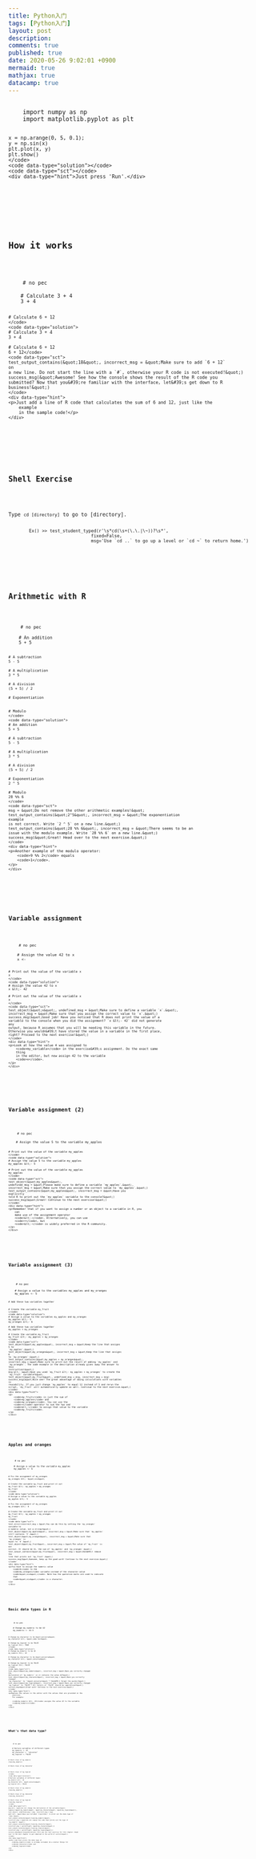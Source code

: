 ```yaml
---
title: Python入门
tags: [Python入门]
layout: post
description:
comments: true
published: true
date: 2020-05-26 9:02:01 +0900
mermaid: true
mathjax: true
datacamp: true
---
```


<div data-datacamp-exercise data-lang="python" data-height="auto">
    <code data-type="pre-exercise-code"></code>
    <code data-type="sample-code">
    import numpy as np
    import matplotlib.pyplot as plt

    x = np.arange(0, 5, 0.1);
    y = np.sin(x)
    plt.plot(x, y)
    plt.show()
    </code>
    <code data-type="solution"></code>
    <code data-type="sct"></code>
    <div data-type="hint">Just press 'Run'.</div>
</div>
</div>
<div class="exercise">
<div class="title">
    <h2>How it works</h2>
</div>
<div data-datacamp-exercise data-lang="r" data-height="500">
    <code data-type="pre-exercise-code"># no pec</code>
    <code data-type="sample-code">
    # Calculate 3 + 4
    3 + 4

    # Calculate 6 + 12
    </code>
    <code data-type="solution">
    # Calculate 3 + 4
    3 + 4

    # Calculate 6 + 12
    6 + 12</code>
    <code data-type="sct">
    test_output_contains(&quot;18&quot;, incorrect_msg = &quot;Make sure to add `6 + 12`
    on
    a new line. Do not start the line with a `#`, otherwise your R code is not executed!&quot;)
    success_msg(&quot;Awesome! See how the console shows the result of the R code you
    submitted? Now that you&#39;re familiar with the interface, let&#39;s get down to R
    business!&quot;)
    </code>
    <div data-type="hint">
    <p>Just add a line of R code that calculates the sum of 6 and 12, just like the
        example
        in the sample code!</p>
    </div>
</div>
</div>

<div class="exercise">
<div class="title">
    <h2>Shell Exercise</h2>
</div>
<div data-datacamp-exercise data-lang="shell" data-height="500" id="shell-example">
    <div data-type="hint">Type <code>cd [directory]</code> to go to [directory].</div>
    <code data-type="sct">
        Ex() >> test_student_typed(r'\s*cd(\s+(\.\.|\~))?\s*',
                                fixed=False,
                                msg='Use `cd ..` to go up a level or `cd ~` to return home.')
    </code>
</div>
</div>

<div class="exercise">
<div class="title">
    <h2>Arithmetic with R</h2>
</div>
<div data-datacamp-exercise data-lang="r" data-height="350">
    <code data-type="pre-exercise-code"># no pec</code>
    <code data-type="sample-code">
    # An addition
    5 + 5

    # A subtraction
    5 - 5

    # A multiplication
    3 * 5

    # A division
    (5 + 5) / 2

    # Exponentiation


    # Modulo
    </code>
    <code data-type="solution">
    # An addition
    5 + 5

    # A subtraction
    5 - 5

    # A multiplication
    3 * 5

    # A division
    (5 + 5) / 2

    # Exponentiation
    2 ^ 5

    # Modulo
    28 %% 6
    </code>
    <code data-type="sct">
    msg = &quot;Do not remove the other arithmetic examples!&quot;
    test_output_contains(&quot;2^5&quot;, incorrect_msg = &quot;The exponentiation
    example
    is not correct. Write `2 ^ 5` on a new line.&quot;)
    test_output_contains(&quot;28 %% 6&quot;, incorrect_msg = &quot;There seems to be an
    issue with the modulo example. Write `28 %% 6` on a new line.&quot;)
    success_msg(&quot;Great! Head over to the next exercise.&quot;)
    </code>
    <div data-type="hint">
    <p>Another example of the modulo operator:
        <code>9 %% 2</code> equals
        <code>1</code>.
    </p>
    </div>
</div>
</div>
<div class="exercise">
<div class="title">
    <h2>Variable assignment</h2>
</div>
<div data-datacamp-exercise data-lang="r" data-height="350">
    <code data-type="pre-exercise-code"># no pec</code>
    <code data-type="sample-code">
    # Assign the value 42 to x
    x &lt;-

    # Print out the value of the variable x
    x
    </code>
    <code data-type="solution">
    # Assign the value 42 to x
    x &lt;- 42

    # Print out the value of the variable x
    x
    </code>
    <code data-type="sct">
    test_object(&quot;x&quot;, undefined_msg = &quot;Make sure to define a variable `x`.&quot;,
    incorrect_msg = &quot;Make sure that you assign the correct value to `x`.&quot;)
    success_msg(&quot;Good job! Have you noticed that R does not print the value of a
    variable to the console when you did the assignment? `x &lt;- 42` did not generate
    any
    output, because R assumes that you will be needing this variable in the future.
    Otherwise you wouldn&#39;t have stored the value in a variable in the first place,
    right? Proceed to the next exercise!&quot;)
    </code>
    <div data-type="hint">
    <p>Look at how the value 4 was assigned to
        <code>my_variable</code> in the exercise&#39;s assignment. Do the exact same
        thing
        in the editor, but now assign 42 to the variable
        <code>x</code>.
    </p>
    </div>
</div>
</div>
<div class="exercise">
<div class="title">
    <h2>Variable assignment (2)</h2>
</div>
<div data-datacamp-exercise data-lang="r" data-height="350">
    <code data-type="pre-exercise-code"># no pec</code>
    <code data-type="sample-code">
    # Assign the value 5 to the variable my_apples


    # Print out the value of the variable my_apples
    </code>
    <code data-type="solution">
    # Assign the value 5 to the variable my_apples
    my_apples &lt;- 5

    # Print out the value of the variable my_apples
    my_apples
    </code>
    <code data-type="sct">
    test_object(&quot;my_apples&quot;,
    undefined_msg = &quot;Please make sure to define a variable `my_apples`.&quot;,
    incorrect_msg = &quot;Make sure that you assign the correct value to `my_apples`.&quot;)
    test_output_contains(&quot;my_apples&quot;, incorrect_msg = &quot;Have you
    explicitly
    told R to print out the `my_apples` variable to the console?&quot;)
    success_msg(&quot;Great! Continue to the next exercise!&quot;)
    </code>
    <div data-type="hint">
    <p>Remember that if you want to assign a number or an object to a variable in R, you
        can
        make use of the assignment operator
        <code>&lt;-</code>. Alternatively, you can use
        <code>=</code>, but
        <code>&lt;-</code> is widely preferred in the R community.
    </p>
    </div>
</div>
</div>
<div class="exercise">
<div class="title">
    <h2>Variable assignment (3)</h2>
</div>
<div data-datacamp-exercise data-lang="r" data-height="350">
    <code data-type="pre-exercise-code"># no pec</code>
    <code data-type="sample-code">
    # Assign a value to the variables my_apples and my_oranges
    my_apples &lt;- 5


    # Add these two variables together


    # Create the variable my_fruit
    </code>
    <code data-type="solution">
    # Assign a value to the variables my_apples and my_oranges
    my_apples &lt;- 5
    my_oranges &lt;- 6

    # Add these two variables together
    my_apples + my_oranges

    # Create the variable my_fruit
    my_fruit &lt;- my_apples + my_oranges
    </code>
    <code data-type="sct">
    test_object(&quot;my_apples&quot;, incorrect_msg = &quot;Keep the line that assigns
    5 to
    `my_apples`.&quot;)
    test_object(&quot;my_oranges&quot;, incorrect_msg = &quot;Keep the line that assigns
    6
    to `my_oranges`.&quot;)
    test_output_contains(&quot;my_apples + my_oranges&quot;,
    incorrect_msg = &quot;Make sure to print out the result of adding `my_apples` and
    `my_oranges`. The code example in the description already gives away the answer to
    this
    instruction!&quot;)
    msg &lt;- &quot;Have you used `my_fruit &lt;- my_apples + my_oranges` to create the
    `my_fruit` variable?&quot;
    test_object(&quot;my_fruit&quot;, undefined_msg = msg, incorrect_msg = msg)
    success_msg(&quot;Nice one! The great advantage of doing calculations with variables
    is
    reusability. If you just change `my_apples` to equal 12 instead of 5 and rerun the
    script, `my_fruit` will automatically update as well. Continue to the next exercise.&quot;)
    </code>
    <div data-type="hint">
    <p>
        <code>my_fruit</code> is just the sum of
        <code>my_apples</code> and
        <code>my_oranges</code>. You can use the
        <code>+</code> operator to sum the two and
        <code>&lt;-</code> to assign that value to the variable
        <code>my_fruit</code>.
    </p>
    </div>
</div>
</div>
<div class="exercise">
<div class="title">
    <h2>Apples and oranges</h2>
</div>
<div data-datacamp-exercise data-lang="r" data-height="350">
    <code data-type="pre-exercise-code"># no pec</code>
    <code data-type="sample-code">
    # Assign a value to the variable my_apples
    my_apples &lt;- 5

    # Fix the assignment of my_oranges
    my_oranges &lt;- &quot;six&quot;

    # Create the variable my_fruit and print it out
    my_fruit &lt;- my_apples + my_oranges
    my_fruit
    </code>
    <code data-type="solution">
    # Assign a value to the variable my_apples
    my_apples &lt;- 5

    # Fix the assignment of my_oranges
    my_oranges &lt;- 6

    # Create the variable my_fruit and print it out
    my_fruit &lt;- my_apples + my_oranges
    my_fruit
    </code>
    <code data-type="sct">
    test_error(incorrect_msg = &quot;You can do this by setting the `my_oranges`
    variable to
    a numeric value, not a string!&quot;)
    test_object(&quot;my_apples&quot;, incorrect_msg = &quot;Make sure that `my_apples`
    still contains `5`.&quot;)
    test_object(&quot;my_oranges&quot;, incorrect_msg = &quot;Make sure that
    `my_oranges` is
    equal to `6`.&quot;)
    test_object(&quot;my_fruit&quot;, incorrect_msg = &quot;The value of `my_fruit` is
    not
    correct. It should be 11, the sum of `my_apples` and `my_oranges`.&quot;)
    test_output_contains(&quot;my_fruit&quot;, incorrect_msg = &quot;Don&#39;t remove
    the
    line that prints out `my_fruit`.&quot;)
    success_msg(&quot;Awesome, keep up the good work! Continue to the next exercise.&quot;)
    </code>
    <div data-type="hint">
    <p>You have to assign the numeric value
        <code>6</code> to the
        <code>my_oranges</code> variable instead of the character value
        <code>&quot;six&quot;</code>. Note how the quotation marks are used to indicate
        that
        <code>&quot;six&quot;</code> is a character.
    </p>
    </div>
</div>
</div>
<div class="exercise">
<div class="title">
    <h2>Basic data types in R</h2>
</div>
<div data-datacamp-exercise data-lang="r" data-height="350">
    <code data-type="pre-exercise-code"># no pec</code>
    <code data-type="sample-code">
    # Change my_numeric to be 42
    my_numeric &lt;- 42.5

    # Change my_character to be &quot;universe&quot;
    my_character &lt;- &quot;some text&quot;

    # Change my_logical to be FALSE
    my_logical &lt;- TRUE
    </code>
    <code data-type="solution">
    # Change my_numeric to be 42
    my_numeric &lt;- 42

    # Change my_character to be &quot;universe&quot;
    my_character &lt;- &quot;universe&quot;

    # Change my_logical to be FALSE
    my_logical &lt;- FALSE
    </code>
    <code data-type="sct">
    test_object(&quot;my_numeric&quot;, incorrect_msg = &quot;Have you correctly changed
    the
    declaration of `my_numeric` so it contains the value 42?&quot;)
    test_object(&quot;my_character&quot;, incorrect_msg = &quot;Have you correctly
    changed
    `my_character` to `\&quot;universe\&quot;`? Don&#39;t forget the quotes!&quot;)
    test_object(&quot;my_logical&quot;, incorrect_msg = &quot;Have you correctly changed
    `my_logical` to `FALSE`? All letters of `FALSE` should be capitalized!&quot;)
    success_msg(&quot;Great work! Continue to the next exercise.&quot;)
    </code>
    <div data-type="hint">
    <p>Replace the values in the editor with the values that are provided in the
        exercise.
        For example:

        <code>my_numeric &lt;- 42</code> assigns the value 42 to the variable
        <code>my_numeric</code>.
    </p>
    </div>
</div>
</div>
<div class="exercise">
<div class="title">
    <h2>What's that data type?</h2>
</div>
<div data-datacamp-exercise data-lang="r" data-height="350">
    <code data-type="pre-exercise-code"># no pec</code>
    <code data-type="sample-code">
    # Declare variables of different types
    my_numeric &lt;- 42
    my_character &lt;- &quot;universe&quot;
    my_logical &lt;- FALSE

    # Check class of my_numeric
    class(my_numeric)

    # Check class of my_character


    # Check class of my_logical
    </code>
    <code data-type="solution">
    # Declare variables of different types:
    my_numeric &lt;- 42
    my_character &lt;- &quot;universe&quot;
    my_logical &lt;- FALSE

    # Check class of my_numeric
    class(my_numeric)

    # Check class of my_character
    class(my_character)

    # Check class of my_logical
    class(my_logical)
    </code>
    <code data-type="sct">
    msg &lt;- &quot;Do not change the declaration of the variables!&quot;
    lapply(c(&quot;my_numeric&quot;, &quot;my_character&quot;, &quot;my_logical&quot;),
    test_object, undefined_msg = msg, incorrect_msg = msg)
    patt &lt;- &quot;Have you included `class(%1$s)` to print out the data type of
    `%1$s`?&quot;
    test_output_contains(&quot;class(my_numeric)&quot;,
    incorrect_msg = &quot;Do not remove the code that prints out the type of
    `my_numeric`.&quot;)
    test_output_contains(&quot;class(my_character)&quot;,
    incorrect_msg = sprintf(patt, &quot;my_character&quot;))
    test_output_contains(&quot;class(my_logical)&quot;,
    incorrect_msg = sprintf(patt, &quot;my_logical&quot;))
    success_msg(&quot;Congratulations! This was the last exercise for this chapter. Head
    over to the next chapter to get immersed in the world of vectors!&quot;)
    </code>
    <div data-type="hint">
    <p>The code that prints the data type of
        <code>my_numeric</code> is already included; do a similar things for
        <code>my_character</code> and
        <code>my_logical</code>.
    </p>
    </div>
</div>
</div>
